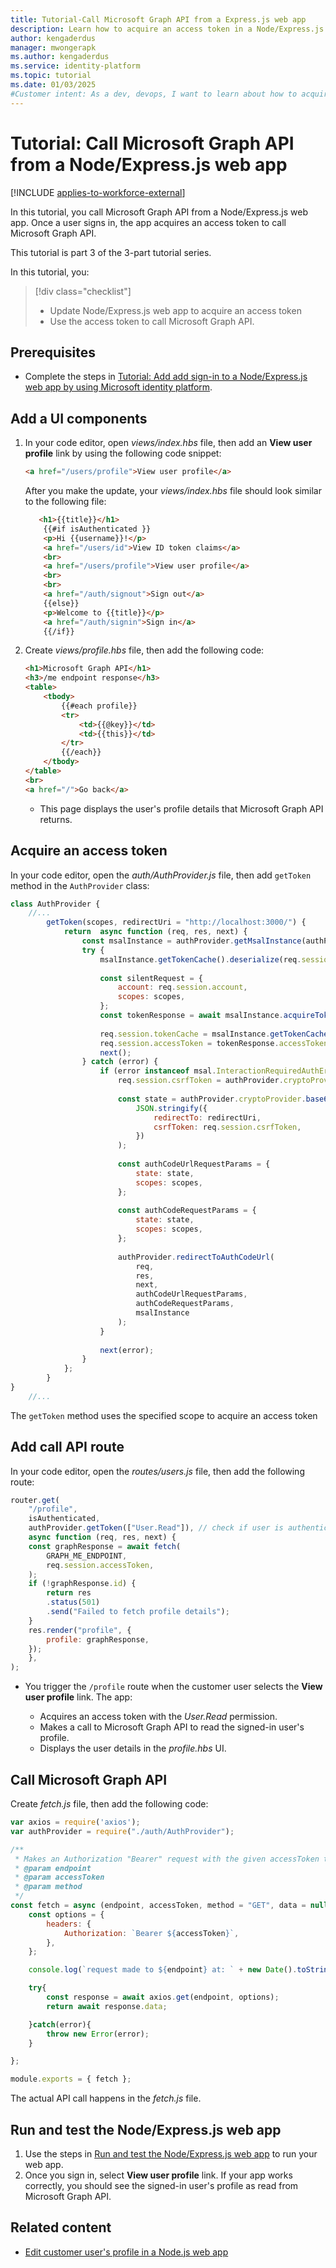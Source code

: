 ```yaml
---
title: Tutorial-Call Microsoft Graph API from a Express.js web app
description: Learn how to acquire an access token in a Node/Express.js web to read user's profile detail from Microsoft Graph API 
author: kengaderdus
manager: mwongerapk
ms.author: kengaderdus
ms.service: identity-platform
ms.topic: tutorial
ms.date: 01/03/2025
#Customer intent: As a dev, devops, I want to learn about how to acquire an access token in a Node/Express.js web app, then use it to call Microsoft Graph API so that I can read a signed-in user's profile details
---
```


# Tutorial: Call Microsoft Graph API from a Node/Express.js web app

[!INCLUDE [applies-to-workforce-external](../external-id/includes/applies-to-workforce-external.md)]

In this tutorial, you call Microsoft Graph API from a Node/Express.js web app. Once a user signs in, the app acquires an access token to call Microsoft Graph API.

This tutorial is part 3 of the 3-part tutorial series.

In this tutorial, you:

> [!div class="checklist"]
>
> - Update Node/Express.js web app to acquire an access token
> - Use the access token to call Microsoft Graph API.

## Prerequisites

- Complete the steps in [Tutorial: Add add sign-in to a Node/Express.js web app by using Microsoft identity platform](tutorial-web-app-node-sign-in-sign-out.md). 

## Add a UI components

1. In your code editor, open *views/index.hbs* file, then add an **View user profile** link by using the following code snippet:

    ```html
    <a href="/users/profile">View user profile</a>
    ```

    After you make the update, your *views/index.hbs* file should look similar to the following file:

    ```html
       <h1>{{title}}</h1>
        {{#if isAuthenticated }}
        <p>Hi {{username}}!</p>
        <a href="/users/id">View ID token claims</a>
        <br>
        <a href="/users/profile">View user profile</a>
        <br>
        <br>
        <a href="/auth/signout">Sign out</a>
        {{else}}
        <p>Welcome to {{title}}</p>
        <a href="/auth/signin">Sign in</a>
        {{/if}}
    ```

1. Create *views/profile.hbs* file, then add the following code:

    ```html
    <h1>Microsoft Graph API</h1>
    <h3>/me endpoint response</h3>
    <table>
        <tbody>
            {{#each profile}}
            <tr>
                <td>{{@key}}</td>
                <td>{{this}}</td>
            </tr>
            {{/each}}
        </tbody>
    </table>
    <br>
    <a href="/">Go back</a>
    ```

    - This page displays the user's profile details that Microsoft Graph API returns.


## Acquire an access token

In your code editor, open the *auth/AuthProvider.js* file, then add `getToken` method in the `AuthProvider` class:

```javascript
class AuthProvider {
    //...
        getToken(scopes, redirectUri = "http://localhost:3000/") {
            return  async function (req, res, next) {
                const msalInstance = authProvider.getMsalInstance(authProvider.config.msalConfig);
                try {
                    msalInstance.getTokenCache().deserialize(req.session.tokenCache);
    
                    const silentRequest = {
                        account: req.session.account,
                        scopes: scopes,
                    };
                    const tokenResponse = await msalInstance.acquireTokenSilent(silentRequest);
    
                    req.session.tokenCache = msalInstance.getTokenCache().serialize();
                    req.session.accessToken = tokenResponse.accessToken;
                    next();
                } catch (error) {
                    if (error instanceof msal.InteractionRequiredAuthError) {
                        req.session.csrfToken = authProvider.cryptoProvider.createNewGuid();
    
                        const state = authProvider.cryptoProvider.base64Encode(
                            JSON.stringify({
                                redirectTo: redirectUri,
                                csrfToken: req.session.csrfToken,
                            })
                        );
                        
                        const authCodeUrlRequestParams = {
                            state: state,
                            scopes: scopes,
                        };
    
                        const authCodeRequestParams = {
                            state: state,
                            scopes: scopes,
                        };
    
                        authProvider.redirectToAuthCodeUrl(
                            req,
                            res,
                            next,
                            authCodeUrlRequestParams,
                            authCodeRequestParams,
                            msalInstance
                        );
                    }
    
                    next(error);
                }
            };
        }
}
    //...
```

The `getToken` method uses the specified scope to acquire an access token

## Add call API route

In your code editor, open the *routes/users.js* file, then add the following route:

```javascript
router.get(
    "/profile",
    isAuthenticated,
    authProvider.getToken(["User.Read"]), // check if user is authenticated
    async function (req, res, next) {
    const graphResponse = await fetch(
        GRAPH_ME_ENDPOINT,
        req.session.accessToken,
    );
    if (!graphResponse.id) {
        return res 
        .status(501) 
        .send("Failed to fetch profile details"); 
    }
    res.render("profile", {
        profile: graphResponse,
    });
    },
);
```

- You trigger the `/profile` route when the customer user selects the **View user profile** link. The app:
    
    - Acquires an access token with the *User.Read* permission.
    - Makes a call to Microsoft Graph API to read the signed-in user's profile.
    - Displays the user details in the *profile.hbs* UI.

## Call Microsoft Graph API

Create *fetch.js* file, then add the following code:

```javascript
var axios = require('axios');
var authProvider = require("./auth/AuthProvider");

/**
 * Makes an Authorization "Bearer" request with the given accessToken to the given endpoint.
 * @param endpoint
 * @param accessToken
 * @param method
 */
const fetch = async (endpoint, accessToken, method = "GET", data = null) => {
    const options = {
        headers: {
            Authorization: `Bearer ${accessToken}`,
        },
    };

    console.log(`request made to ${endpoint} at: ` + new Date().toString());

    try{
        const response = await axios.get(endpoint, options);
        return await response.data;

    }catch(error){
        throw new Error(error);
    }

};

module.exports = { fetch };
```

The actual API call happens in the *fetch.js* file.

## Run and test the Node/Express.js web app

1. Use the steps in [Run and test the Node/Express.js web app](tutorial-web-app-node-sign-in-sign-out.md#run-and-test-the-nodeexpressjs-web-app) to run your web app.
1. Once you sign in, select **View user profile** link. If your app works correctly, you should see the signed-in user's profile as read from Microsoft Graph API.

## Related content

- [Edit customer user's profile in a Node.js web app](/entra/external-id/customers/how-to-web-app-node-edit-profile-update-profile)
